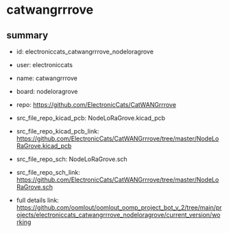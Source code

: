# catwangrrrove
 
## summary 
* id: electroniccats_catwangrrrove_nodeloragrove
* user: electroniccats
* name: catwangrrrove
* board: nodeloragrove
* repo: https://github.com/ElectronicCats/CatWANGrrrove
* src_file_repo_kicad_pcb: NodeLoRaGrove.kicad_pcb
* src_file_repo_kicad_pcb_link: https://github.com/ElectronicCats/CatWANGrrrove/tree/master/NodeLoRaGrove.kicad_pcb


* src_file_repo_sch: NodeLoRaGrove.sch
* src_file_repo_sch_link: https://github.com/ElectronicCats/CatWANGrrrove/tree/master/NodeLoRaGrove.sch
* full details link: https://github.com/oomlout/oomlout_oomp_project_bot_v_2/tree/main/projects/electroniccats_catwangrrrove_nodeloragrove/current_version/working  







